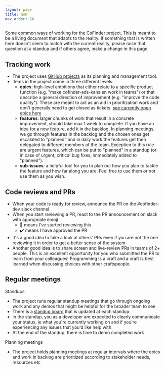 ```yaml
---
layout: page
title: WoW
nav_order: 20
---
```


Some common ways of working for the CoFinder project. This is meant to be a living document that adapts to the reality. If something that is written here doesn't seem to match with the current reality, please raise that question at a standup and if others agree, make a change in this page.

## Tracking work
- The project uses [GitHub projects](https://github.com/orgs/knowit-solutions-cocreate/projects) as its planning and management tool.  
- Items in the project come in three different levels:
    - **epics**: high-level ambitions that either relate to a specific product function (e.g. "make cofinder-ads-kanalen work in teams") or that describe a general direction of improvement (e.g. "improve the code quality"). These are meant to act as an aid in prioritization work and don't generally need to get closed as tickets. [see currently open epics here](https://github.com/knowit-solutions-cocreate/datadrivet-infra-opendatastack/issues?q=is%3Aissue%20state%3Aopen%20type%3AEpic)
    - **features**: larger chunks of work that result in a concrete improvement, should take max 1 week to complete. If you have an idea for a new feature, add it in [the backlog](https://github.com/orgs/knowit-solutions-cocreate/projects/7/views/11). In planning meetings, we go through features in the backlog and the chosen ones get escalated to "planned" and in daily work the features get then delegated to different members of the team. Exception to this rule are urgent features, which can be put to "planned" in a standup (or in case of urgent, critical bug fixes, immediately added to "planned").
    - **sub-issues**: a helpful tool for you to plan out how you plan to tackle the feature and how far along you are. Feel free to use them or not use them as you wish.

## Code reviews and PRs
- When your code is ready for review, announce the PR on the #cofinder-dev slack channel 
- When you start reviewing a PR, react to the PR announcement on slack with appropriate emoji
    - :eyes: means I've started reviewing this
    - :heavy_check_mark: means I have approved the PR 
- It's a good idea to take a look at others' PRs even if you are not the one reviewing it in order to get a better sense of the system
- Another good idea is to share screen and live-review PRs in teams of 2+ people. This is an excellent opportunity for you who submitted the PR to learn from your colleagues! Programming is a craft and a craft is best learned when discussing choices with other craftspeople.

## Regular meetings

Standups
- The project runs regular standup meetings that go through ongoing work and any demos that might be helpful for the broader team to see
- There is a [standup board](https://github.com/knowit-solutions-cocreate/datadrivet-infra-opendatastack/issues?q=is%3Aissue%20state%3Aopen%20type%3AEpic) that is updated at each standup
- In the standup, you as a developer are expected to clearly communicate your status, ie what you're currently working on and if you're experiencing any issues that you'd like help with. 
- At the end of the standup, there is time to demo completed work

Planning meetings
- The project holds planning meetings at regular intervals where the epics and work in backlog are prioritized according to stakeholder needs, resources etc
